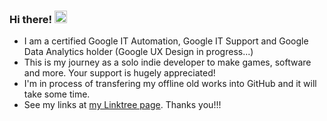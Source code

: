 ### Hi there! <img src="https://media.giphy.com/media/hvRJCLFzcasrR4ia7z/giphy.gif" width="20px"></a>

- I am a certified Google IT Automation, Google IT Support and Google Data Analytics holder (Google UX Design in progress...)
- This is my journey as a solo indie developer to make games, software and more. Your support is hugely appreciated!
- I'm in process of transfering my offline old works into GitHub and it will take some time.
- See my links at [my Linktree page](https://linktr.ee/ikmalsaid). Thanks you!!!
